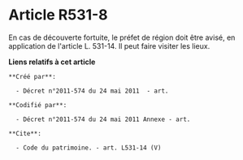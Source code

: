 # Article R531-8

En cas de découverte fortuite, le préfet de région doit être avisé, en application de l'article L. 531-14. Il peut faire
visiter les lieux.

**Liens relatifs à cet article**

	**Créé par**:

	  - Décret n°2011-574 du 24 mai 2011  - art.

	**Codifié par**:

	  - Décret n°2011-574 du 24 mai 2011 Annexe - art.

	**Cite**:

	  - Code du patrimoine. - art. L531-14 (V)
